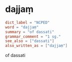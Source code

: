 # dajjaṃ

``` toml
dict_label = "NCPED"
word = "dajjaṃ"
summary = "of dassati"
grammar_comment = "1 sg."
see_also = ["dassati"]
also_written_as = ["dajjaṃ"]
```

of dassati

